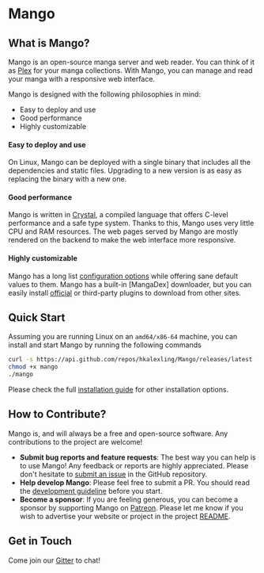 # Mango

## What is Mango?

Mango is an open-source manga server and web reader. You can think of it as [Plex](https://www.plex.tv/) for your manga collections. With Mango, you can manage and read your manga with a responsive web interface.

Mango is designed with the following philosophies in mind:

- Easy to deploy and use
- Good performance
- Highly customizable

#### Easy to deploy and use

On Linux, Mango can be deployed with a single binary that includes all the dependencies and static files. Upgrading to a new version is as easy as replacing the binary with a new one.

#### Good performance

Mango is written in [Crystal](crystal-lang.org/), a compiled language that offers C-level performance and a safe type system. Thanks to this, Mango uses very little CPU and RAM resources. The web pages served by Mango are mostly rendered on the backend to make the web interface more responsive.

#### Highly customizable

Mango has a long list [configuration options](/Readme/?id=config) while offering sane default values to them. Mango has a built-in [MangaDex] downloader, but you can easily install [official](https://github.com/hkalexling/mango-plugins) or third-party plugins to download from other sites.

## Quick Start

Assuming you are running Linux on an `amd64/x86-64` machine, you can install and start Mango by running the following commands

```bash
curl -s https://api.github.com/repos/hkalexling/Mango/releases/latest | grep "browser_download_url" | head -1 | cut -d\" -f 4 | xargs -L 1 wget
chmod +x mango
./mango
```

Please check the full [installation guide](/Readme/?id=installation) for other installation options.

## How to Contribute?

Mango is, and will always be a free and open-source software. Any contributions to the project are welcome!

- **Submit bug reports and feature requests**: The best way you can help is to use Mango! Any feedback or reports are highly appreciated. Please don't hesitate to [submit an issue](https://github.com/hkalexling/Mango/issues/new/choose) in the GitHub repository.
- **Help develop Mango**: Please feel free to submit a PR. You should read the [development guideline](Wiki/Development) before you start.
- **Become a sponsor**: If you are feeling generous, you can become a sponsor by supporting Mango on [Patreon](https://www.patreon.com/hkalexling). Please let me know if you wish to advertise your website or project in the project [README](/Readme/?id=sponsors).

## Get in Touch

Come join our [Gitter](https://gitter.im/mango-cr/mango) to chat!
